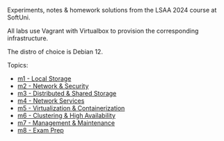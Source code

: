 Experiments, notes & homework solutions from the LSAA 2024 course at SoftUni.

All labs use Vagrant with Virtualbox to provision the corresponding infrastructure.

The distro of choice is Debian 12.

Topics:

- [m1 - Local Storage](m1/) 
- [m2 - Network & Security](m2/) 
- [m3 - Distributed & Shared Storage](m3/) 
- [m4 - Network Services](m4/) 
- [m5 - Virtualization & Containerization](m5/) 
- [m6 - Clustering & High Availability](m6/) 
- [m7 - Management & Maintenance](m7/) 
- [m8 - Exam Prep](m8/) 


